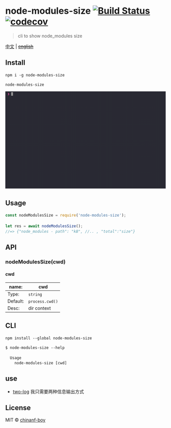 # node-modules-size [![Build Status](https://travis-ci.org/chinanf-boy/node-modules-size.svg?branch=master)](https://travis-ci.org/chinanf-boy/node-modules-size) [![codecov](https://codecov.io/gh/chinanf-boy/node-modules-size/badge.svg?branch=master)](https://codecov.io/gh/chinanf-boy/node-modules-size?branch=master)
> cli to show node_modules size

[中文](./readme.md) | ~~[english](./readme.en.md)~~

## Install

```
npm i -g node-modules-size
```

```
node-modules-size
```

![demo-img](./demo/img.gif)

## Usage

```js
const nodeModulesSize = require('node-modules-size');

let res = await nodeModulesSize();
//=> {"node_modules - path": "kB", //.. , "total":"size"}
```

## API

### nodeModulesSize(cwd)

#### cwd

name: | cwd
---------|----------
Type: | `string`
Default: | `process.cwd()`
Desc: | dir context

## CLI

```
npm install --global node-modules-size
```

```
$ node-modules-size --help

  Usage
    node-modules-size [cwd]
```

## use

- [two-log](https://github.com/chinanf-boy/two-log) 我只需要两种信息输出方式

## License

MIT © [chinanf-boy](http://llever.com)
